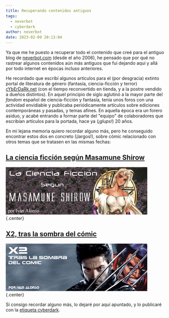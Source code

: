 ```yaml
---
title: Recuperando contenidos antiguos
tags:
  - neverbot
  - cyberdark
author: neverbot
date: 2023-02-09 20:13:04
---
```


Ya que me he puesto a recuperar todo el contenido que creé para el antiguo blog de [neverbot.com](https://neverbot.com) (desde el año 2006), he pensado que por qué no rastrear algunos contenidos aún más antiguos que fui dejando aquí y allá por todo internet en épocas incluso anteriores.

He recordado que escribí algunos artículos para el (por desgracia) extinto portal de literatura de género (fantasía, ciencia-ficción y terror) [cYbErDaRk.net](http://www.cyberdark.net/index2.php) (con el tiempo reconvertido en tienda, y a la postre vendido a dueños distintos). En aquel principio de siglo aglutinó a la mayor parte del *fandom* español de ciencia-ficción y fantasía, tenía unos foros con una actividad envidiable y publicaba periódicamente artículos sobre ediciones contemporáneas y pasadas, y temas afines. En aquella época era un forero asiduo, y acabé entrando a formar parte del "equipo" de colaboradores que escribían artículos para la portada, hace ya (*¡glups!*) 20 años.

En mi lejana memoria quiero recordar alguno más, pero he conseguido encontrar estos dos en concreto (¡largos!), sobre cómic relacionado con otros temas que se tratasen en las mismas fechas:

## [La ciencia ficción según Masamune Shirow](/la-ciencia-ficcion-segun-masamune-shirow/)

![](./recuperando-contenidos-antiguos/image-20230209202140915.png){.center}


## [X2, tras la sombra del cómic](/x2-tras-la-sombra-del-comic/)

![](./recuperando-contenidos-antiguos/image-20230209202031773.png){.center}

Si consigo recordar alguno más, lo dejaré por aquí apuntado, y lo publicaré con la [etiqueta cyberdark](/tags/cyberdark/).

